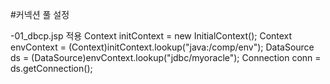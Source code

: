#커넥션 풀 설정
<Resource name="jdbc/myoracle" auth="Container"
type="javax.sql.DataSource"
driverClassName="oracle.jdbc.OracleDriver"
url="jdbc:oracle:thin:@127.0.0.1:1521:xe" username="scott"
password="tiger" maxTotal="20" maxIdle="10" maxWaitMillis="-1" />

-01_dbcp.jsp 적용
Context initContext = new InitialContext();
Context envContext  = (Context)initContext.lookup("java:/comp/env");
DataSource ds = (DataSource)envContext.lookup("jdbc/myoracle");
Connection conn = ds.getConnection();